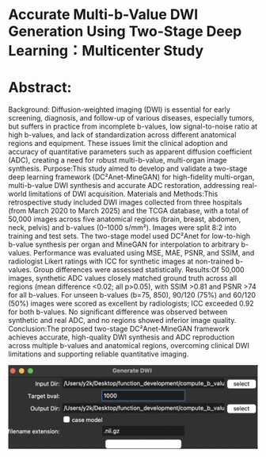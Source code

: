 # Accurate Multi-b-Value DWI Generation Using Two-Stage Deep Learning：Multicenter Study
# Abstract: 
Background: Diffusion-weighted imaging (DWI) is essential for early screening, diagnosis, and follow-up of various diseases, especially tumors, but suffers in practice from incomplete b-values, low signal-to-noise ratio at high b-values, and lack of standardization across different anatomical regions and equipment. These issues limit the clinical adoption and accuracy of quantitative parameters such as apparent diffusion coefficient (ADC), creating a need for robust multi-b-value, multi-organ image synthesis.
Purpose:This study aimed to develop and validate a two-stage deep learning framework (DC²Anet-MineGAN) for high-fidelity multi-organ, multi-b-value DWI synthesis and accurate ADC restoration, addressing real-world limitations of DWI acquisition.
Materials and Methods:This retrospective study included DWI images collected from three hospitals (from March 2020 to March 2025) and the TCGA database, with a total of 50,000 images across five anatomical regions (brain, breast, abdomen, neck, pelvis) and b-values (0–1000 s/mm²). Images were split 8:2 into training and test sets. The two-stage model used DC²Anet for low-to-high b-value synthesis per organ and MineGAN for interpolation to arbitrary b-values. Performance was evaluated using MSE, MAE, PSNR, and SSIM, and radiologist Likert ratings with ICC for synthetic images at non-trained b-values. Group differences were assessed statistically.
Results:Of 50,000 images, synthetic ADC values closely matched ground truth across all regions (mean difference <0.02; all p>0.05), with SSIM >0.81 and PSNR >74 for all b-values. For unseen b-values (b=75, 850), 90/120 (75%) and 60/120 (50%) images were scored as excellent by radiologists; ICC exceeded 0.92 for both b-values. No significant difference was observed between synthetic and real ADC, and no regions showed inferior image quality.
Conclusion:The proposed two-stage DC²Anet-MineGAN framework achieves accurate, high-quality DWI synthesis and ADC reproduction across multiple b-values and anatomical regions, overcoming clinical DWI limitations and supporting reliable quantitative imaging.

![GUI](gui.png)  
